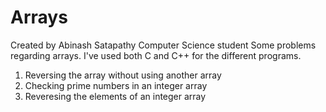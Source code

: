 # Arrays

Created by Abinash Satapathy
           Computer Science student
Some problems regarding arrays. I've used both C and C++ for the different programs.
1. Reversing the array without using another array
2. Checking prime numbers in an integer array
3. Reveresing the elements of an integer array
